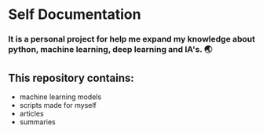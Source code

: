 # Self Documentation 

### It is a personal project for help me expand my knowledge about python, machine learning, deep learning and IA's. 🌏

## This repository contains:

+ machine learning models
+ scripts made for myself
+ articles 
+ summaries

